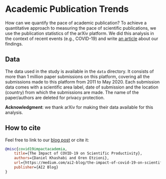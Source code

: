 # Academic Publication Trends 

How can we quantify the pace of academic publication? 
To achieve a quantitative approach to measuring the pace of scientific publications, we use the publication statistics of the arXiv platform.
We did this analysis in the context of recent events (e.g., COVID-19) and write [an article](https://medium.com/ai2-blog/the-impact-of-covid-19-on-scientific-productivity-73bea003f4e9) about our findings.   


## Data 
The data used in the study is available in the `data` directory. 
It consists of more than 1 million paper submissions on this platform, covering all the submissions made to this platform from 2011 to May 2020. 
Each submission data comes with a scientific area label, date of submission and the location (country) from which the submissions are made. 
The name of the paper/authors are deleted for privacy protection.     

**Acknowledgment**: we thank arXiv for making their data available for this analysis.

## How to cite
Feel free to link to our [blog post](https://medium.com/ai2-blog/the-impact-of-covid-19-on-scientific-productivity-73bea003f4e9) or cite it: 
```bibtex 
@misc{covid19impactacademia, 
    title={The Impact of COVID-19 on Scientific Productivity},
    authors={Daniel Khashabi and Oren Etzioni}, 
    url={https://medium.com/ai2-blog/the-impact-of-covid-19-on-scientific-productivity-73bea003f4e9},  
    publisher={AI2 Blog}
}
```
